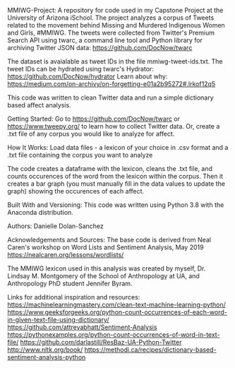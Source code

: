 MMIWG-Project:
A repository for code used in my Capstone Project at the University of Arizona iSchool. The project analyzes a corpus of Tweets related to the movement behind Missing and Murdered Indigenous Women and Girls, #MMIWG. The tweets were collected from Twitter's Premium Search API using twarc, a command line tool and Python library for archiving Twitter JSON data: https://github.com/DocNow/twarc

The dataset is avaialable as tweet IDs in the file mmiwg-tweet-ids.txt. The tweet IDs can be hydrated using twarc's Hydrator: https://github.com/DocNow/hydrator Learn about why: https://medium.com/on-archivy/on-forgetting-e01a2b95272#.lrkof12q5

This code was written to clean Twitter data and run a simple dictionary based affect analysis.

Getting Started:
Go to https://github.com/DocNow/twarc or https://www.tweepy.org/ to learn how to collect Twitter data. Or, create a .txt file of any corpus you would like to analyze for affect.

How It Works:
Load data files - a lexicon of your choice in .csv format and a .txt file containing the corpus you want to analyze

The code creates a dataframe with the lexicon, cleans the .txt file, and counts occurences of the word from the lexicon within the corpus. Then it creates a bar graph (you must manually fill in the data values to update the graph) showing the occurences of each affect.

Built With and Versioning:
This code was written using Python 3.8 with the Anaconda distribution.

Authors:
Danielle Dolan-Sanchez

Acknowledgements and Sources:
The base code is derived from Neal Caren's workshop on Word Lists and Sentiment Analysis, May 2019
https://nealcaren.org/lessons/wordlists/

The MMIWG lexicon used in this analysis was created by myself, Dr. Lindsay M. Montgomery of the School of Anthropology at UA, and Anthropology PhD student Jennifer Byram.

Links for additional inspiration and resources:
https://machinelearningmastery.com/clean-text-machine-learning-python/
https://www.geeksforgeeks.org/python-count-occurrences-of-each-word-in-given-text-file-using-dictionary/
https://github.com/attreyabhatt/Sentiment-Analysis
https://pythonexamples.org/python-count-occurrences-of-word-in-text-file/
https://github.com/darlastill/ResBaz-UA-Python-Twitter
http://www.nltk.org/book/
https://methodi.ca/recipes/dictionary-based-sentiment-analysis-python

